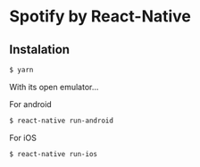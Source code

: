 # Spotify by React-Native

## Instalation
````bash
$ yarn
````

With its open emulator...

For android
````bash
$ react-native run-android
````

For iOS
````bash
$ react-native run-ios
````
